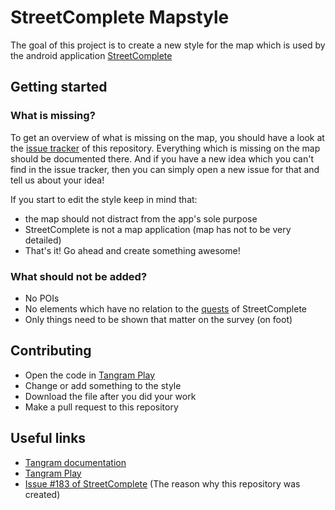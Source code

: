 # StreetComplete Mapstyle

The goal of this project is to create a new style for the map which is used by the android application [StreetComplete](https://github.com/westnordost/StreetComplete)

## Getting started

### What is missing?

To get an overview of what is missing on the map, you should have a look at the [issue tracker](https://github.com/ENT8R/streetcomplete-mapstyle/issues) of this repository. Everything which is missing on the map should be documented there. And if you have a new idea which you can't find in the issue tracker, then you can simply open a new issue for that and tell us about your idea!

If you start to edit the style keep in mind that:
* the map should not distract from the app's sole purpose
* StreetComplete is not a map application (map has not to be very detailed)
* That's it! Go ahead and create something awesome!

### What should not be added?
* No POIs
* No elements which have no relation to the [quests](http://wiki.openstreetmap.org/wiki/StreetComplete/Quests) of StreetComplete
* Only things need to be shown that matter on the survey (on foot)

## Contributing

* Open the code in [Tangram Play](https://mapzen.com/tangram/play/?scene=https://raw.githubusercontent.com/ENT8R/streetcomplete-mapstyle/master/style.yaml)
* Change or add something to the style
* Download the file after you did your work
* Make a pull request to this repository

## Useful links

* [Tangram documentation](https://mapzen.com/documentation/tangram/)
* [Tangram Play](https://mapzen.com/tangram/play)
* [Issue #183 of StreetComplete](https://github.com/westnordost/StreetComplete/issues/183) (The reason why this repository was created)